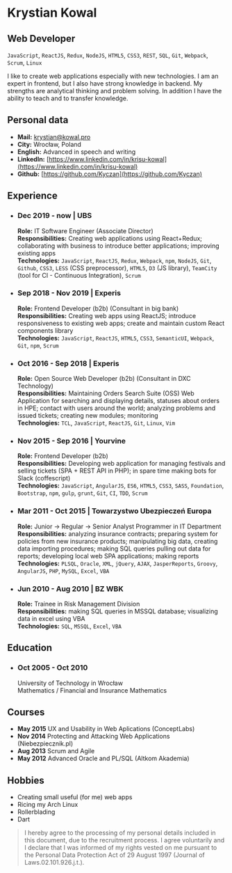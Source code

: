 # Krystian Kowal

## Web Developer

`JavaScript`, `ReactJS`, `Redux`, `NodeJS`, `HTML5`, `CSS3`, `REST`, `SQL`, `Git`, `Webpack`, `Scrum`, `Linux`

I like to create web applications especially with new technologies. I am an expert in frontend, but I also have strong knowledge in backend. My strengths are analytical thinking and problem solving. In addition I have the ability to teach and to transfer knowledge.

## Personal data

- **Mail:** [krystian@kowal.pro](mailto:krystian@kowal.pro)
- **City:** Wrocław, Poland
- **English:** Advanced in speech and writing
- **LinkedIn:** [https://www.linkedin.com/in/krisu-kowal](https://www.linkedin.com/in/krisu-kowal)
- **Github:** [https://github.com/Kyczan](https://github.com/Kyczan)

## Experience

- ### Dec 2019 - now | UBS

  **Role:** IT Software Engineer (Associate Director)  
  **Responsibilities:** Creating web applications using React+Redux; collaborating with business to introduce better applications; improving existing apps  
  **Technologies:** `JavaScript`, `ReactJS`, `Redux`, `Webpack`, `npm`, `NodeJS`, `Git`, `Github`, `CSS3`, `LESS` (CSS preprocessor), `HTML5`, `D3` (JS library), `TeamCity` (tool for CI - Continuous Integration), `Scrum`

- ### Sep 2018 - Nov 2019 | Experis

  **Role:** Frontend Developer (b2b) (Consultant in big bank)  
  **Responsibilities:** Creating web apps using ReactJS; introduce responsiveness to existing web apps; create and maintain custom React components library  
  **Technologies:** `JavaScript`, `ReactJS`, `HTML5`, `CSS3`, `SemanticUI`, `Webpack`, `Git`, `npm`, `Scrum`

- ### Oct 2016 - Sep 2018 | Experis

  **Role:** Open Source Web Developer (b2b) (Consultant in DXC Technology)  
  **Responsibilities:** Maintaining Orders Search Suite (OSS) Web Application for searching and displaying details, statuses about orders in HPE; contact with users around the world; analyzing problems and issued tickets; creating new modules; monitoring  
  **Technologies:** `TCL`, `JavaScript`, `ReactJS`, `Git`, `Linux`, `Vim`

- ### Nov 2015 - Sep 2016 | Yourvine

  **Role:** Frontend Developer (b2b)  
  **Responsibilities:** Developing web application for managing festivals and selling tickets (SPA + REST API in PHP); in spare time making bots for Slack (coffescript)  
  **Technologies:** `JavaScript`, `AngularJS`, `ES6`, `HTML5`, `CSS3`, `SASS`, `Foundation`, `Bootstrap`, `npm`, `gulp`, `grunt`, `Git`, `CI`, `TDD`, `Scrum`

- ### Mar 2011 - Oct 2015 | Towarzystwo Ubezpieczeń Europa

  **Role:** Junior -> Regular -> Senior Analyst Programmer in IT Department  
  **Responsibilities:** analyzing insurance contracts; preparing system for policies from new insurance products; manipulating big data, creating data importing procedures; making SQL queries pulling out data for reports; developing local web SPA applications; making reports  
  **Technologies:** `PLSQL`, `Oracle`, `XML`, `jQuery`, `AJAX`, `JasperReports`, `Groovy`, `AngularJS`, `PHP`, `MySQL`, `Excel`, `VBA`

- ### Jun 2010 - Aug 2010 | BZ WBK

  **Role:** Trainee in Risk Management Division  
  **Responsibilities:** making SQL queries in MSSQL database; visualizing data in excel using VBA  
  **Technologies:** `SQL`, `MSSQL`, `Excel`, `VBA`

## Education

- ### Oct 2005 - Oct 2010

  University of Technology in Wrocław  
  Mathematics / Financial and Insurance Mathematics

## Courses

- **May 2015** UX and Usability in Web Aplications (ConceptLabs)
- **Nov 2014** Protecting and Attacking Web Applications (Niebezpiecznik.pl)
- **Aug 2013** Scrum and Agile
- **May 2012** Advanced Oracle and PL/SQL (Altkom Akademia)

## Hobbies

- Creating small useful (for me) web apps
- Ricing my Arch Linux
- Rollerblading
- Dart

> I hereby agree to the processing of my personal details included in this document, due to the recruitment process. I agree voluntarily and I declare that I was informed of my rights vested on me pursuant to the Personal Data Protection Act of 29 August 1997 (Journal of Laws.02.101.926.j.t.).
